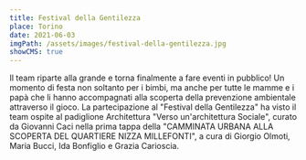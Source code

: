 ```yaml
---
title: Festival della Gentilezza
place: Torino
date: 2021-06-03
imgPath: /assets/images/festival-della-gentilezza.jpg
showCMS: true
---
```


Il team riparte alla grande e torna finalmente a fare eventi in pubblico! Un momento di festa non soltanto per i bimbi, ma anche per tutte le mamme e i papà che li hanno accompagnati alla scoperta della prevenzione ambientale attraverso il gioco. La partecipazione al "Festival della Gentilezza" ha visto il team ospite al padiglione Architettura "Verso un'architettura Sociale", curato da Giovanni Caci nella prima tappa della "CAMMINATA URBANA ALLA SCOPERTA DEL QUARTIERE NIZZA MILLEFONTI", a cura di Giorgio Olmoti, Maria Bucci, Ida Bonfiglio e Grazia Carioscia.
